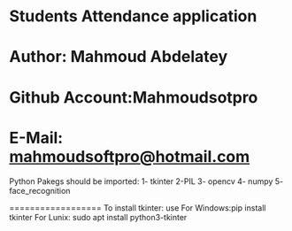 # Students Attendance application 
# Author: Mahmoud Abdelatey
# Github Account:Mahmoudsotpro
# E-Mail: mahmoudsoftpro@hotmail.com

Python Pakegs should be imported:
1- tkinter
2-PIL
3- opencv
4- numpy
5- face_recognition


==================
To install tkinter: use
For Windows:pip install tkinter
For Lunix: sudo apt install python3-tkinter
